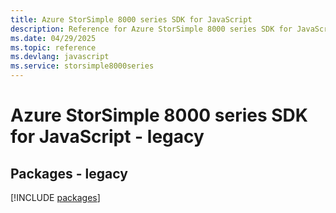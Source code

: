 ```yaml
---
title: Azure StorSimple 8000 series SDK for JavaScript
description: Reference for Azure StorSimple 8000 series SDK for JavaScript
ms.date: 04/29/2025
ms.topic: reference
ms.devlang: javascript
ms.service: storsimple8000series
---
```

# Azure StorSimple 8000 series SDK for JavaScript - legacy
## Packages - legacy
[!INCLUDE [packages](storsimple-8000-series-index.md)]